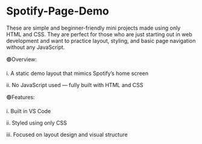 # Spotify-Page-Demo
These are simple and beginner-friendly mini projects made using only HTML and CSS. They are perfect for those who are just starting out in web development and want to practice layout, styling, and basic page navigation without any JavaScript.

🟢Overview:

i. A static demo layout that mimics Spotify’s home screen

ii. No JavaScript used — fully built with HTML and CSS

🟢Features:

i. Built in VS Code

ii. Styled using only CSS

iii. Focused on layout design and visual structure

